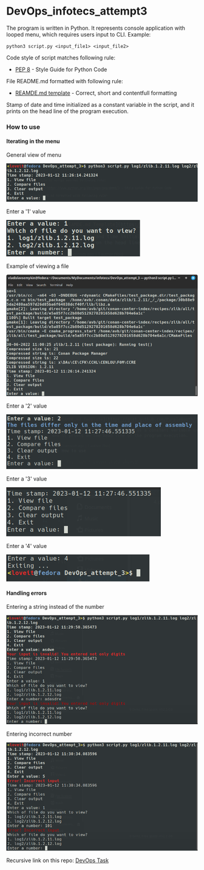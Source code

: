 # DevOps_infotecs_attempt3

The program is written in Python. It represents console application
with looped menu, which requires users input to CLI. Example:

```
python3 script.py <input_file1> <input_file2>
```

Code style of script matches following rule:

- [PEP 8](https://www.python.org/dev/peps/pep-0008/) - Style Guide for Python Code

File README.md formatted with following rule:

- [REAMDE.md template](https://gist.github.com/PurpleBooth/109311bb0361f32d87a2) - Correct, short and contentfull formatting

Stamp of date and time initialized as a constant variable in the script,
and it prints on the head line of the program execution.

### How to use

#### Iterating in the menu

General view of menu

![](img/general/1.png)

Enter a '1' value

![](img/general/2.png)

Example of viewing a file

![](img/general/3.png)

Enter a '2' value

![](img/general/4.png)

Enter a '3' value

![](img/general/5.png)

Enter a '4' value

![](img/general/6.png)

#### Handling errors

Entering a string instead of the number

![](img/checkings/1.png)

Entering incorrect number

![](img/checkings/2.png)

Recursive link on this repo:
[DevOps Task](https://github.com/ViNN280801/DevOps_infotecs_attempt3)
